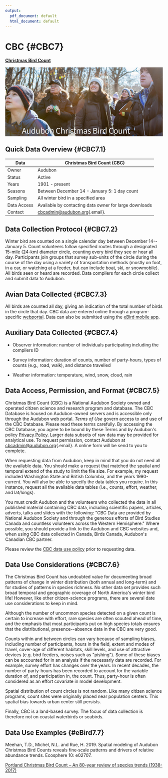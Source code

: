 ```yaml
---
output:
  pdf_document: default
  html_document: default
---
```


# CBC {#CBC7}

[**Christmas Bird Count**](https://www.audubon.org/conservation/science/christmas-bird-count)



<img src="images/CBC.PNG" width="700px" style="display: block; margin: auto;" />

## Quick Data Overview {#CBC7.1}

| Data        | Christmas Bird Count (CBC)                                    |
|---------------------------|---------------------------------------------|
| Owner       | Audubon                                                       |
| Status      | Active                                                        |
| Years       | 1901 - present                                                |
| Seasons     | Between December 14 - January 5: 1 day count                  |
| Sampling    | All winter bird in a specified area                           |
| Data Access | Available by contacting data owner for large downloads        |
| Contact     | [cbcadmin\@audubon.org](mailto:cbcadmin@audubon.org){.email}. |

## Data Collection Protocol {#CBC7.2}

Winter bird are counted on a single calendar day between December 14--January 5. Count volunteers follow specified routes through a designated 15-mile (24-km) diameter circle, counting every bird they see or hear all day. Participants join groups that survey sub-units of the circle during the course of the day using a variety of transportation methods (mostly on foot, in a car, or watching at a feeder, but can include boat, ski, or snowmobile). All birds seen or heard are recorded. Data compilers for each circle collect and submit data to Audubon.

## Avian Data Collected {#CBC7.3}

All birds are counted all day, giving an indication of the total number of birds in the circle that day. CBC data are entered online through a program-specific [webportal](https://netapp.audubon.org/aap/application/cbc). Data can also be submitted using the [eBird mobile app](https://ebird.org/news/ebirding-your-christmas-bird-count-updated).

## Auxiliary Data Collected {#CBC7.4}

-   Observer information: number of individuals participating including the compilers ID

-   Survey information: duration of counts, number of party-hours, types of counts (e.g., road, walk), and distance travelled

-   Weather information: temperature, wind, snow, cloud, rain

## Data Access, Permission, and Format {#CBC7.5}

Christmas Bird Count (CBC) is a National Audubon Society owned and operated citizen science and research program and database. The CBC Database is housed on Audubon-owned servers and is accessible only through the Audubon web portal. *Terms of Use* govern access to and use of the CBC Database. Please read these terms carefully. By accessing the CBC Database, you agree to be bound by these Terms and by Audubon's policy [Privacy Policy](https://www.audubon.org/privacy-policy). Larger data subsets of raw data may be provided for analytical use. To request permission, contact Audubon at [cbcadmin\@audubon.org](mailto:cbcadmin@audubon.org){.email}. A online form will be send to you to complete.

When requesting data from Audubon, keep in mind that you do not need all the available data. You should make a request that matched the spatial and temporal extend of the study to limit the file size. For example, my request included Washington State and British Columbia, and the years 1990-current. You will also be able to specify the data tables you require. In this instance, request all the available data tables (i.e., counts, effort, weather, and lat/longs).

You must credit Audubon and the volunteers who collected the data in all published material containing CBC data, including scientific papers, articles, adverts, talks and slides with the following: "CBC Data are provided by National Audubon Society and through the generous efforts of Bird Studies Canada and countless volunteers across the Western Hemisphere." Where possible, you should provide a link to the Audubon and CBC websites and, when using CBC data collected in Canada, Birds Canada, Audubon's Canadian CBC partner.

Please review the [CBC data use policy](https://www.audubon.org/content/policy-regarding-use-christmas-bird-count-data) prior to requesting data.

## Data Use Considerations {#CBC7.6}

The Christmas Bird Count has undoubted value for documenting broad patterns of change in winter distribution (both annual and long-term) and for studies of patterns in species richness. No other data set provides such broad temporal and geographic coverage of North America's winter bird life! However, like other citizen-science programs, there are several date use considerations to keep in mind.

Although the number of uncommon species detected on a given count is certain to increase with effort, rare species are often scouted ahead of time, and the emphasis that most participants put on high species totals ensures that the distributional, presence--absence data in the CBC are very good.

Counts within and between circles can vary because of sampling biases, including number of participants, hours in the field, extent and modes of travel, cover-age of different habitats, skill levels, and use of attractive devices (e.g. bird feeders, noises such as "pishing"). Some of these biases can be accounted for in an analysis if the necessariy data are recorded. For example, survey effort has changes over the years. In recent decades, the number of party-hours has been recorded to account for the variable duration of, and participation in, the count. Thus, party-hour is often considered as an effort covariate in model development.

Spatial distribution of count circles is not random. Like many citizen science programs, count sites were originally placed near population centers. This spatial bias towards urban center still persists.

Finally, CBC is a land-based survey. The focus of data collection is therefore not on coastal waterbirds or seabirds.

## Data Use Examples {#eBird7.7}

Meehan, T.D., Michel, N.L. and Rue, H. 2019. Spatial modeling of Audubon Christmas Bird Counts reveals fine‐scale patterns and drivers of relative abundance trends. Ecosphere 10: e02707.

[Portland Christmas Bird Count – An 80-year review of species trends (1938-2017)](https://pdxscholar.library.pdx.edu/uerc/2020/presentations/6/)
